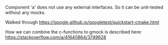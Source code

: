 Component 'a' does not use any external interfaces. So it can be unit-tested without any mocks.






Walked through https://google.github.io/googletest/quickstart-cmake.html

How we can combine the c-functions to gmock is described here:
https://stackoverflow.com/a/41640864/3749628

